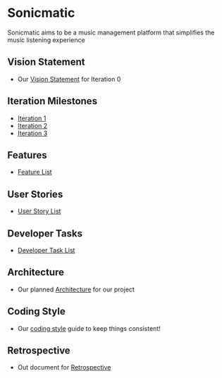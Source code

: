 # Sonicmatic

Sonicmatic aims to be a music management platform that simplifies the music listening experience

## Vision Statement

- Our [Vision Statement](https://code.cs.umanitoba.ca/comp3350-winter2024/innovators-a02-5/-/blob/main/Docs/Vision%20Statement.md?ref_type=heads) for Iteration 0

## Iteration Milestones

- [Iteration 1](https://code.cs.umanitoba.ca/comp3350-winter2024/innovators-a02-5/-/milestones/1#tab-issues)
- [Iteration 2](https://code.cs.umanitoba.ca/comp3350-winter2024/innovators-a02-5/-/milestones/2#tab-issues)
- [Iteration 3](https://code.cs.umanitoba.ca/comp3350-winter2024/innovators-a02-5/-/milestones/3#tab-issues)

## Features

- [Feature List](https://code.cs.umanitoba.ca/comp3350-winter2024/innovators-a02-5/-/issues/?sort=created_date&state=opened&label_name%5B%5D=Feature&first_page_size=20)

## User Stories

- [User Story List](https://code.cs.umanitoba.ca/comp3350-winter2024/innovators-a02-5/-/issues/?sort=created_date&state=opened&type%5B%5D=issue&label_name%5B%5D=User%20Story&first_page_size=100)

## Developer Tasks

- [Developer Task List](https://code.cs.umanitoba.ca/comp3350-winter2024/innovators-a02-5/-/issues/?sort=created_date&state=opened&label_name%5B%5D=Dev%20Task&first_page_size=100)

## Architecture

- Our planned [Architecture](https://code.cs.umanitoba.ca/comp3350-winter2024/innovators-a02-5/-/blob/main/Docs/ARCHITECTURE.md) for our project

## Coding Style

- Our [coding style]() guide to keep things consistent!

## Retrospective

- Out document for [Retrospective](https://code.cs.umanitoba.ca/comp3350-winter2024/innovators-a02-5/-/blob/main/Docs/iteration_one_retrospective.md?ref_type=heads)
